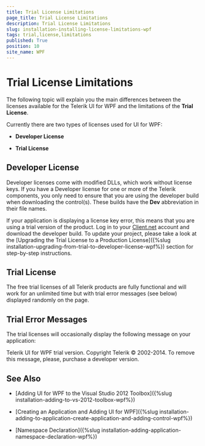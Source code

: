 ```yaml
---
title: Trial License Limitations
page_title: Trial License Limitations
description: Trial License Limitations
slug: installation-installing-license-limitations-wpf
tags: trial,license,limitations
published: True
position: 10
site_name: WPF
---
```


# Trial License Limitations

The following topic will explain you the main differences between the licenses available for the Telerik UI for WPF and the limitations of the __Trial License__.

Currently there are two types of licenses used for UI for WPF:

* __Developer License__

* __Trial License__

## Developer License

Developer licenses come with modified DLLs, which work without license keys. If you have a Developer license for one or more of the Telerik components, you only need to ensure that you are using the developer build when downloading the control(s). These builds have the __Dev__ abbreviation in their file names.

If your application is displaying a license key error, this means that you are using a trial version of the product. Log in to your [Client.net](http://www.Telerik.com/clientnet/) account and download the developer build. To update your project, please take a look at the [Upgrading the Trial License to a Production License]({%slug installation-upgrading-from-trial-to-developer-license-wpf%}) section for step-by-step instructions.

## Trial License

The free trial licenses of all Telerik products are fully functional and will work for an unlimited time but with trial error messages (see below) displayed randomly on the page.

## Trial Error Messages

The trial licenses will occasionally display the following message on your application:

Telerik UI for WPF trial version. Copyright Telerik © 2002-2014. To remove this message, please, purchase a developer version.

## See Also

 * [Adding UI for WPF to the Visual Studio 2012 Toolbox]({%slug installation-adding-to-vs-2012-toolbox-wpf%})

 * [Creating an Application and Adding UI for WPF]({%slug installation-adding-to-application-create-application-and-adding-control-wpf%})

 * [Namespace Declaration]({%slug installation-adding-application-namespace-declaration-wpf%})
